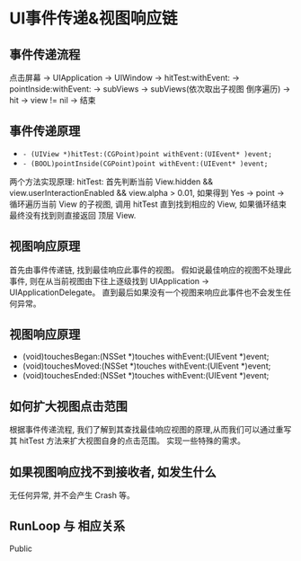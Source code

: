 # UI事件传递&视图响应链

## 事件传递流程

点击屏幕 -> UIApplication -> UIWindow -> hitTest:withEvent: -> pointInside:withEvent: -> subViews -> subViews(依次取出子视图 倒序遍历) -> hit -> view != nil -> 结束 

## 事件传递原理

* ``- (UIView *)hitTest:(CGPoint)point withEvent:(UIEvent* )event;`` 
* ``- (BOOL)pointInside(CGPoint)point withEvent:(UIEvent* )event;``

两个方法实现原理: 
hitTest:
首先判断当前 View.hidden && view.userInteractionEnabled && view.alpha > 0.01, 如果得到 Yes -> point -> 循环遍历当前 View 的子视图, 调用 hitTest 直到找到相应的 View, 如果循环结束最终没有找到则直接返回 顶层 View.
 
## 视图响应原理

首先由事件传递链, 找到最佳响应此事件的视图。
假如说最佳响应的视图不处理此事件, 则在从当前视图由下往上逐级找到 UIApplication -> UIApplicationDelegate。 直到最后如果没有一个视图来响应此事件也不会发生任何异常。

## 视图响应原理

- (void)touchesBegan:(NSSet *)touches withEvent:(UIEvent *)event;
- (void)touchesMoved:(NSSet *)touches withEvent:(UIEvent *)event;
- (void)touchesEnded:(NSSet *)touches withEvent:(UIEvent *)event;

## 如何扩大视图点击范围

根据事件传递流程, 我们了解到其查找最佳响应视图的原理,从而我们可以通过重写其  hitTest 方法来扩大视图自身的点击范围。 实现一些特殊的需求。

## 如果视图响应找不到接收者, 如发生什么

无任何异常, 并不会产生 Crash 等。

## RunLoop 与 相应关系


Public



